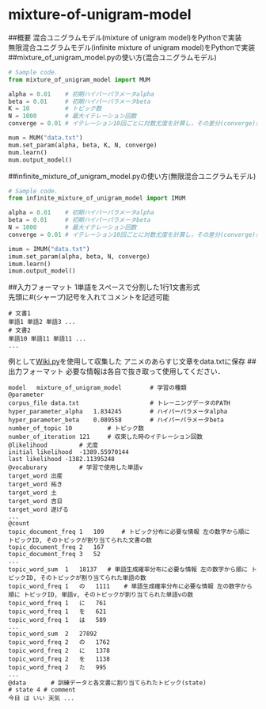 # mixture-of-unigram-model
##概要
混合ユニグラムモデル(mixture of unigram model)をPythonで実装  
無限混合ユニグラムモデル(infinite mixture of unigram model)をPythonで実装  
##mixture_of_unigram_model.pyの使い方(混合ユニグラムモデル)
```python
# Sample code.
from mixture_of_unigram_model import MUM

alpha = 0.01    # 初期ハイパーパラメータalpha
beta = 0.01     # 初期ハイパーパラメータbeta
K = 10          # トピック数
N = 1000        # 最大イテレーション回数
converge = 0.01 # イテレーション10回ごとに対数尤度を計算し，その差分(converge)が小さければ学習を終了する

mum = MUM("data.txt")
mum.set_param(alpha, beta, K, N, converge)
mum.learn()
mum.output_model()
```
##infinite_mixture_of_unigram_model.pyの使い方(無限混合ユニグラムモデル)
```python
# Sample code.
from infinite_mixture_of_unigram_model import IMUM

alpha = 0.01    # 初期ハイパーパラメータalpha
beta = 0.01     # 初期ハイパーパラメータbeta
N = 1000        # 最大イテレーション回数
converge = 0.01 # イテレーション10回ごとに対数尤度を計算し，その差分(converge)が小さければ学習を終了する

imum = IMUM("data.txt")
imum.set_param(alpha, beta, N, converge)
imum.learn()
imum.output_model()
```
##入力フォーマット
1単語をスペースで分割した1行1文書形式  
先頭に#(シャープ)記号を入れてコメントを記述可能
```
# 文書1
単語1 単語2 単語3 ...
# 文書2
単語10 単語11 単語11 ...
...
```
例として[Wiki.py](https://github.com/KentoW/wiki)を使用して収集した アニメのあらすじ文章をdata.txtに保存
##出力フォーマット
必要な情報は各自で抜き取って使用してください．
```
model	mixture_of_unigram_model        # 学習の種類
@parameter
corpus_file	data.txt                    # トレーニングデータのPATH
hyper_parameter_alpha	1.834245        # ハイパーパラメータalpha
hyper_parameter_beta	0.089558        # ハイパーパラメータbeta
number_of_topic	10          # トピック数
number_of_iteration	121     # 収束した時のイテレーション回数
@likelihood         # 尤度
initial likelihood	-1389.55970144
last likelihood	-1382.11395248
@vocaburary         # 学習で使用した単語v
target_word	出産
target_word	拓き
target_word	土
target_word	吉日
target_word	遂げる
...
@count
topic_document_freq	1	109     # トピック分布に必要な情報 左の数字から順に トピックID, そのトピックが割り当てられた文書の数
topic_document_freq	2	167
topic_document_freq	3	52
...
topic_word_sum	1	18137   # 単語生成確率分布に必要な情報 左の数字から順に トピックID, そのトピックが割り当てられた単語の数
topic_word_freq	1	の	1111    # 単語生成確率分布に必要な情報 左の数字から順に トピックID, 単語v, そのトピックが割り当てられた単語vの数
topic_word_freq	1	に	761
topic_word_freq	1	を	621
topic_word_freq	1	は	589
...
topic_word_sum	2	27892
topic_word_freq	2	の	1762
topic_word_freq	2	に	1378
topic_word_freq	2	を	1138
topic_word_freq	2	た	995
...
@data       # 訓練データと各文書に割り当てられたトピック(state)
# state 4 # comment
今日 は いい 天気 ...
```
